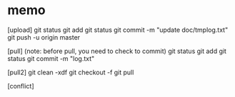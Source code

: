 # memo

[upload]
git status
git add
git status
git commit -m "update doc/tmplog.txt"
git push -u origin master

[pull]  (note: before pull, you need to check to commit)
git status
git add
git status
git commit -m "log.txt"

[pull2]
git clean -xdf
git checkout -f
git pull


[conflict]


